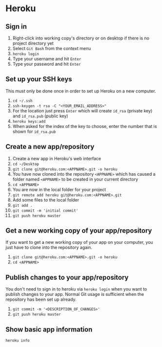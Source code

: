# Heroku

## Sign in

 1. Right-click into working copy's directory or on desktop if there is no project directory yet
 2. Select `Git Bash` from the context menu
 3. `heroku login`
 4. Type your username and hit `Enter`
 5. Type your password and hit `Enter`

## Set up your SSH keys

This must only be done once in order to set up Heroku on a new computer.

 1. `cd ~/.ssh`
 2. `ssh-keygen -t rsa -C "<YOUR_EMAIL_ADDRESS>"`
 3. For the location just press `Enter` which will create `id_rsa` (private key) and `id_rsa.pub` (public key)
 4. `heroku keys:add`
 5. When asked for the index of the key to choose, enter the number that is shown for `id_rsa.pub`

## Create a new app/repository

 1. Create a new app in Heroku's web interface
 2. `cd ~/Desktop`
 3. `git clone git@heroku.com:<APPNAME>.git -o heroku`
 4. You have now cloned into the repository `<APPNAME>` which has caused a folder named `<APPNAME>` to be created in your current directory
 5. `cd <APPNAME>`
 6. You are now in the local folder for your project
 7. `git remote add heroku git@heroku.com:<APPNAME>.git`
 8. Add some files to the local folder
 9. `git add .`
 10. `git commit -m 'initial commit'`
 11. `git push heroku master`

## Get a new working copy of your app/repository

If you want to get a new working copy of your app on your computer, you just have to clone into the repository again.

 1. `git clone git@heroku.com:<APPNAME>.git -o heroku`
 2. `cd <APPNAME>`

## Publish changes to your app/repository

You don't need to sign in to heroku via `heroku login` when you want to publish changes to your app. Normal Git usage is sufficient when the repository has been set up already.

 1. `git commit -m '<DESCRIPTION_OF_CHANGES>'`
 2. `git push heroku master`

## Show basic app information

`heroku info`